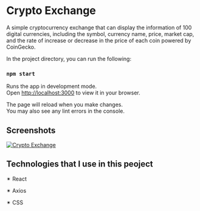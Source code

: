 # Crypto Exchange

A simple cryptocurrency exchange that can display the information of 100 digital currencies, including the symbol, currency name, price, market cap, and the rate of increase or decrease in the price of each coin powered by CoinGecko.



In the project directory, you can run the following:

### `npm start`

Runs the app in development mode.\
Open [http://localhost:3000](http://localhost:3000) to view it in your browser.

The page will reload when you make changes.\
You may also see any lint errors in the console.



## Screenshots

[![Crypto Exchange](https://i.im.ge/2023/06/13/iUBT8Y.Crypto-Exchange.png)](https://im.ge/i/iUBT8Y)

## Technologies that I use in this peoject

✴ React

✴ Axios

✴ CSS
